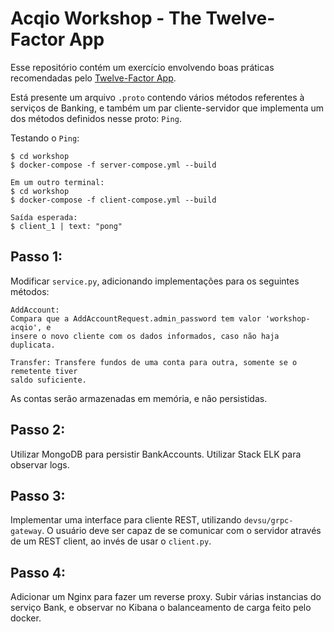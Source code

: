 # Acqio Workshop - The Twelve-Factor App

Esse repositório contém um exercício envolvendo boas práticas recomendadas pelo
[Twelve-Factor App](https://12factor.net/).

Está presente um arquivo `.proto` contendo vários métodos referentes à serviços
de Banking, e também um par cliente-servidor que implementa um dos métodos
definidos nesse proto: `Ping`.

Testando o `Ping`:
```
$ cd workshop
$ docker-compose -f server-compose.yml --build

Em um outro terminal:
$ cd workshop
$ docker-compose -f client-compose.yml --build

Saída esperada:
$ client_1 | text: "pong"
```

## Passo 1:
Modificar `service.py`, adicionando implementações para os seguintes métodos:
```
AddAccount:
Compara que a AddAccountRequest.admin_password tem valor 'workshop-acqio', e
insere o novo cliente com os dados informados, caso não haja duplicata.

Transfer: Transfere fundos de uma conta para outra, somente se o remetente tiver
saldo suficiente.
```

As contas serão armazenadas em memória, e não persistidas.

## Passo 2:
Utilizar MongoDB para persistir BankAccounts.
Utilizar Stack ELK para observar logs.

## Passo 3:
Implementar uma interface para cliente REST, utilizando `devsu/grpc-gateway`. O
usuário deve ser capaz de se comunicar com o servidor através de um REST client,
ao invés de usar o `client.py`.

## Passo 4:
Adicionar um Nginx para fazer um reverse proxy. Subir várias instancias do
serviço Bank, e observar no Kibana o balanceamento de carga feito pelo
docker.
